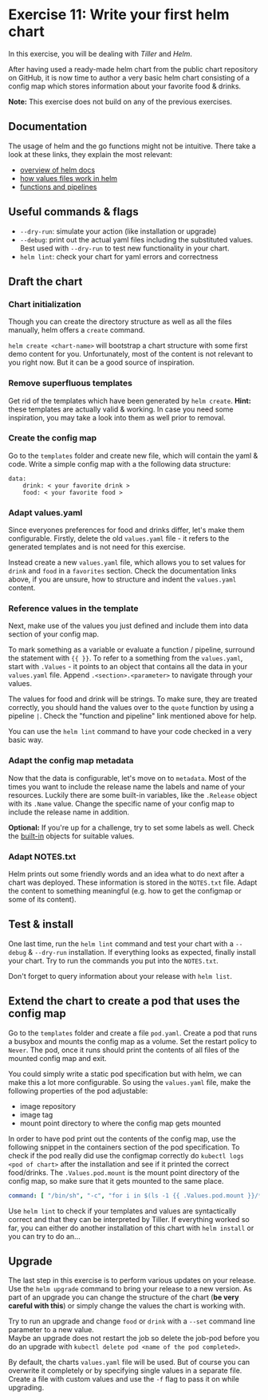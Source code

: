 # Exercise 11: Write your first helm chart

In this exercise, you will be dealing with _Tiller_ and _Helm_.

After having used a ready-made helm chart from the public chart repository on GitHub, it is now time to author a very basic helm chart consisting of a config map which stores information about your favorite food & drinks.

**Note:** This exercise does not build on any of the previous exercises.

## Documentation
The usage of helm and the go functions might not be intuitive. There take a look at these links, they explain the most relevant:

* [overview of helm docs](https://github.com/kubernetes/helm/tree/master/docs)
* [how values files work in helm](https://github.com/kubernetes/helm/blob/master/docs/chart_template_guide/values_files.md)
* [functions and pipelines](https://github.com/kubernetes/helm/blob/master/docs/chart_template_guide/functions_and_pipelines.md)

## Useful commands & flags
* `--dry-run`: simulate your action (like installation or upgrade)
* `--debug`: print out the actual yaml files including the substituted values. Best used with `--dry-run` to test new functionality in your chart.
* `helm lint`: check your chart for yaml errors and correctness

## Draft the chart
### Chart initialization
Though you can create the directory structure as well as all the files manually, helm offers a `create` command.

`helm create <chart-name>` will bootstrap a chart structure with some first demo content for you. Unfortunately, most of the content is not relevant to you right now. But it can be a good source of inspiration.

### Remove superfluous templates
Get rid of the templates which have been generated by `helm create`.
**Hint:** these templates are actually valid & working. In case you need some inspiration, you may take a look into them as well prior to removal.

### Create the config map
Go to the `templates` folder and create new file, which will contain the yaml & code. Write a simple config map with a the following data structure:

```
data:
    drink: < your favorite drink >
    food: < your favorite food >
```

### Adapt values.yaml
Since everyones preferences for food and drinks differ, let's make them configurable. Firstly, delete the old `values.yaml` file - it refers to the generated templates and is not need for this exercise.

Instead create a new `values.yaml` file, which allows you to set values for `drink` and `food` in a `favorites` section. Check the documentation links above, if you are unsure, how to structure and indent the `values.yaml` content.

### Reference values in the template
Next, make use of the values you just defined and include them into data section of your config map.

To mark something as a variable or evaluate a function / pipeline, surround the statement with  `{{ }}`. To refer to a something from the `values.yaml`, start with `.Values` - it points to an object that contains all the data in your `values.yaml` file. Append `.<section>.<parameter>` to navigate through your values.

The values for food and drink will be strings. To make sure, they are treated correctly, you should hand the values over to the `quote` function by using a pipeline `|`. Check the "function and pipeline" link mentioned above for help.

You can use the `helm lint` command to have your code checked in a very basic way.

### Adapt the config map metadata
Now that the data is configurable, let's move on to `metadata`. Most of the times you want to include the release name the labels and name of your resources.
Luckily there are some built-in variables, like the `.Release` object with its `.Name` value. Change the specific name of your config map to include the release name in addition.

**Optional:** If you're up for a challenge, try to set some labels as well. Check the [built-in](https://github.com/kubernetes/helm/blob/master/docs/chart_template_guide/builtin_objects.md) objects for suitable values.

### Adapt NOTES.txt
Helm prints out some friendly words and an idea what to do next after a chart was deployed. These information is stored in the `NOTES.txt` file. Adapt the content to something meaningful (e.g. how to get the configmap or some of its content).

## Test & install
One last time, run the `helm lint` command and test your chart with a `--debug` & `--dry-run` installation.
If everything looks as expected, finally install your chart. Try to run the commands you put into the `NOTES.txt`.

Don't forget to query information about your release with `helm list`.

## Extend the chart to create a pod that uses the config map

Go to the `templates` folder and create a file `pod.yaml`. Create a pod that runs a busybox and mounts the config map as a volume. Set the restart policy to `Never`. The pod, once it runs should print the contents of all files of the mounted config map and exit. 

You could simply write a static pod specification but with helm, we can make this a lot more configurable. So using the `values.yaml` file, make the following properties of the pod adjustable:
- image repository
- image tag
- mount point directory to where the config map gets mounted

In order to have pod print out the contents of the config map, use the following snippet in the containers section of the pod specification. To check if the pod really did use the configmap correctly do `kubectl logs <pod of chart>` after the installation and see if it printed the correct food/drinks. The `.Values.pod.mount` is the mount point directory of the config map, so make sure that it gets mounted to the same place.

```yaml
command: [ "/bin/sh", "-c", "for i in $(ls -1 {{ .Values.pod.mount }}/*); do echo -e \"\\nContent of $i: \"; cat $i; done; echo -e \n\n" ]
```

Use `helm lint` to check if your templates and values are syntactically correct and that they can be interpreted by Tiller. If everything worked so far, you can either do another installation of this chart with `helm install` or you can try to do an...

## Upgrade
The last step in this exercise is to perform various updates on your release.
Use the `helm upgrade` command to bring your release to a new version. As part of an upgrade you can change the structure of the chart (**be very careful with this**) or simply change the values the chart is working with.

Try to run an upgrade and change `food` or `drink` with a `--set` command line parameter to a new value.  
Maybe an upgrade does not restart the job so delete the job-pod before you do an upgrade with `kubectl delete pod <name of the pod completed>`.

By default, the charts `values.yaml` file will be used. But of course you can overwrite it completely or by specifying single values in a separate file. Create a file with custom values and use the `-f` flag to pass it on while upgrading.
